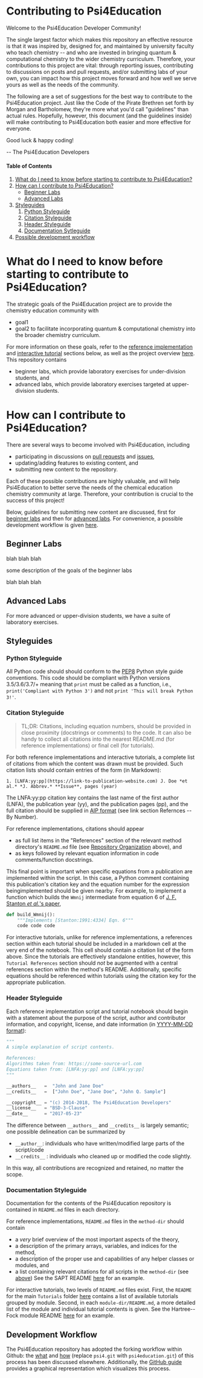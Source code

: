 Contributing to Psi4Education
=========================

Welcome to the Psi4Education Developer Community! 

The single largest factor which makes this repository an effective resource is
that it was inspired by, designed for, and maintained by university faculty who
teach chemistry -- and who are invested in bringing quantum & computational
chemistry to the wider chemistry curriculum.  Therefore, your contributions to
this project are vital: through reporting issues, contributing to discussions
on posts and pull requests, and/or submitting labs of your own, you can impact
how this project moves forward and how well we serve yours as well as the needs
of the community. 

The following are a set of suggestions for the best way to contribute to the
Psi4Education project. Just like the Code of the Pirate Brethren set forth by
Morgan and Bartholomew, they're more what you'd call "guidelines" than actual
rules.  Hopefully, however, this document (and the guidelines inside) will make
contributing to Psi4Education both easier and more effective for everyone.  

Good luck & happy coding!

-- The Psi4Education Developers 

#### Table of Contents

1. [What do I need to know before starting to contribute to Psi4Education?](#what-do-i-need-to-know-before-starting-to-contribute-to-psi4education)
2. [How can I contribute to Psi4Education?](#how-can-i-contribute-to-psi4education)
    * [Beginner Labs](#beginner-labs)
    * [Advanced Labs](#advanced-labs) 
3. [Styleguides](#styleguides)
    1. [Python Styleguide](#python-styleguide)
    2. [Citation Styleguide](#citation-styleguide)
    3. [Header Styleguide](#header-styleguide)
    4. [Documentation Sytleguide](#documentation-styleguide)
4. [Possible development workflow](#possible-development-workflow)

# What do I need to know before starting to contribute to Psi4Education?

The strategic goals of the Psi4Education project are to provide the chemistry education
community with
* goal1
* goal2
to facilitate incorporating quantum & computational chemistry into the broader chemistry
curriculum.

For more information on these goals, refer to the [reference
implementation](#reference-implementations) and [interactive
tutorial](#interactive-tutorials) sections below, as well as the project
overview [here](https://github.com/psi4/psi4education#overview).  This repository contains

* beginner labs, which provide laboratory exercises for under-division students, and
* advanced labs, which provide laboratory exercises targeted at upper-division students.

# How can I contribute to Psi4Education?

There are several ways to become involved with Psi4Education, including 

* participating in discussions on [pull
requests](https://github.com/psi4/psi4education/pulls) and
[issues](https://github.com/psi4/psi4education/issues),
* updating/adding features to existing content, and
* submitting new content to the repository.

Each of these possible contributions are highly valuable, and will help
Psi4Education to better serve the needs of the chemical education chemistry
community at large. Therefore, your contribution is crucial to the success of
this project!

Below, guidelines for submitting new content are discussed, first for [beginner
labs](#beginner-labs) and then for [advanced labs](#advanced-labs). For
convenience, a possible development workflow is given
[here](#suggested-workflow).

## Beginner Labs

blah blah blah

some description of the goals of the beginner labs

blah blah blah

## Advanced Labs

For more advanced or upper-division students, we have a suite of laboratory
exercises.  

## Styleguides

### Python Styleguide

All Python code should should conform to the
[PEP8](https://www.python.org/dev/peps/pep-0008/) Python style guide
conventions.  This code should be compliant with Python versions 3.5/3.6/3.7/+
meaning that `print` must be called as a function, i.e., `print('Compliant with
Python 3')` and not `print 'This will break Python 3!'`.

### Citation Styleguide

> TL;DR: Citations, including equation numbers, should be provided in close
> proximity (docstrings or comments) to the code. It can also be handy to collect
> all citations into the nearest README.md (for reference implementations) or
> final cell (for tutorials).

For both reference implementations and interactive tutorials, a complete list
of citations from which the content was drawn must be provided.  Such citation
lists should contain entries of the form (in Markdown):
```
1. [LNFA:yy:pp](https://link-to-publication-website.com) J. Doe *et al.* *J. Abbrev.* **Issue**, pages (year)
```
The LNFA:yy:pp citation key contains the last name of the first author (LNFA),
the publication year (yy), and the publication pages (pp), and the full
citation should be supplied in [AIP
format](https://publishing.aip.org/authors/preparing-your-manuscript) (see link
section Refernces -- By Number).  

For reference implementations, citations should appear 

* as full list items in the "References" section of the relevant method
directory's `README.md` file (see [Repository
Organization](#repository-organization) above), and 
* as keys followed by relevant equation information in code comments/function docstrings.  

This final point is important when specific equations from a publication are
implemented within the script.  In this case, a Python comment containing this
publication's citation key and the equation number for the expression
beingimplemented should be given nearby.  For example, to implement a function
which builds the `Wmnij` intermediate from equation 6 of [J. F.  Stanton *et
al.*'s paper](http://dx.doi.org/10.1063/1.460620), 
```python
def build_Wmnij():
    """Implements [Stanton:1991:4334] Eqn. 6"""
    code code code
```

For interactive tutorials, unlike for reference implementations, a references
section within each tutorial should be included in a markdown cell at the very
end of the notebook.  This cell should contain a citation list of the form
above.  Since the tutorials are effectively standalone entities, however, this
`Tutorial References` section should *not* be augmented with a central
references section within the method's README.  Additionally, specific
equations should be referenced within tutorials using the citation key for the
appropriate publication.

### Header Styleguide

Each reference implementation script and tutorial notebook should begin with a
statement about the purpose of the script, author and contributor information,
and copyright, license, and date information (in [YYYY-MM-DD format](https://en.wikipedia.org/wiki/ISO_8601)):

```python
"""
A simple explanation of script contents.

References:
Algorithms taken from: https://some-source-url.com
Equations taken from: [LNFA:yy:pp] and [LNFA:yy:pp]
"""

__authors__   =  "John and Jane Doe"
__credits__   =  ["John Doe", "Jane Doe", "John Q. Sample"]

__copyright__ = "(c) 2014-2018, The Psi4Education Developers"
__license__   = "BSD-3-Clause"
__date__      = "2017-05-23"
```

The difference between `__authors__` and `__credits__` is largely semantic;
one possible delineation can be summarized by

* `__author__`: individuals who have written/modified large parts of the script/code
* `__credits__` : individuals who cleaned up or modified the code slightly.

In this way, all contributions are recognized and retained, no matter the scope.

### Documentation Styleguide

Documentation for the contents of the Psi4Education repository is contained in
`README.md` files in each directory.  

For reference implementations, `README.md` files in the `method-dir` should contain
* a *very* brief overview of the most important aspects of the theory,
* a description of the primary arrays, variables, and indices for the method,
* a description of the proper use and capabilities of any helper classes or modules, and
* a list containing relevant citations for all scripts in the `method-dir` (see [above](#citation-styleguide))
See the SAPT README [here](https://github.com/psi4/psi4education/blob/master/Symmetry-Adapted-Perturbation-Theory/README.md)
for an example.

For interactive tutorials, two levels of `README.md` files exist.  First, the
`README` for the main `Tutorials` folder
[here](https://github.com/psi4/psi4education/tree/master/Tutorials) contains a list
of available tutorials grouped by module.  Second, in each
`module-dir/README.md`, a more detailed list of the module and individual
tutorial contents is given.  See the Hartree--Fock module README
[here](https://github.com/psi4/psi4education/blob/master/Tutorials/03_Hartree-Fock/README.md)
for an example.

## Development Workflow

The Psi4Education repository has adopted the forking workflow within Github: the
[what](https://www.atlassian.com/git/tutorials/comparing-workflows#forking-workflow)
and
[how](http://psicode.org/psi4manual/1.1/build_obtaining.html#what-is-the-suggested-github-workflow)
(replace `psi4.git` with `psi4education.git`) of this process has been discussed elsewhere.  Additionally, the [GitHub
guide](https://guides.github.com/introduction/flow/) provides a graphical
representation which visualizes this process.

